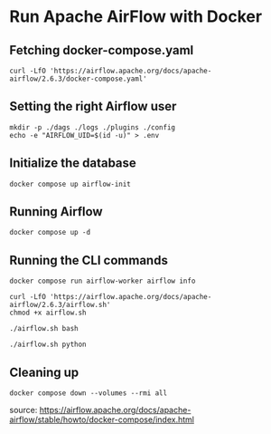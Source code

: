 # Run Apache AirFlow with Docker

## Fetching docker-compose.yaml
```
curl -LfO 'https://airflow.apache.org/docs/apache-airflow/2.6.3/docker-compose.yaml'
```


## Setting the right Airflow user
```
mkdir -p ./dags ./logs ./plugins ./config
echo -e "AIRFLOW_UID=$(id -u)" > .env
```

## Initialize the database
```
docker compose up airflow-init
```

## Running Airflow
```
docker compose up -d 
```

## Running the CLI commands
```
docker compose run airflow-worker airflow info
```

```
curl -LfO 'https://airflow.apache.org/docs/apache-airflow/2.6.3/airflow.sh'
chmod +x airflow.sh
```


```
./airflow.sh bash
```

```
./airflow.sh python
```


## Cleaning up
```
docker compose down --volumes --rmi all
```



source:
https://airflow.apache.org/docs/apache-airflow/stable/howto/docker-compose/index.html
